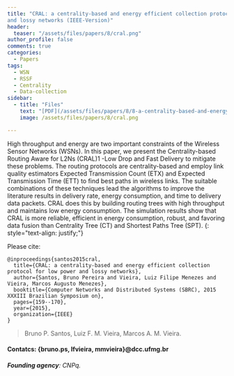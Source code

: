 ```yaml
---
title: "CRAL: a centrality-based and energy efficient collection protocol for low power
and lossy networks (IEEE-Version)"
header:
  teaser: "/assets/files/papers/8/cral.png"
author_profile: false
comments: true
categories:
  - Papers
tags:
  - WSN
  - RSSF
  - Centrality
  - Data-collection
sidebar:
  - title: "Files"
    text: "[PDF](/assets/files/papers/8/8-a-centrality-based-and-energy-efficient-collection-protocol-for-low-power-and-lossy-networks.pdf){: .btn .btn--success}{: target=\"_blank\"} [Talk PDF](/assets/files/papers/8/SBRC2015/apresentacao/apresentacao-sbrc.pptx){: .btn .btn--info}{: target=\"_blank\"}"
    image: /assets/files/papers/8/cral.png

---
```


High throughput and energy are two important constraints of the Wireless Sensor Networks (WSNs). In this paper, we present the Centrality-based Routing Aware for L2Ns (CRAL)1 -Low Drop and Fast Delivery to mitigate these problems. The routing protocols are centrality-based and employ link quality estimators Expected Transmission Count (ETX) and Expected Transmission Time (ETT) to find best paths in wireless links. The suitable combinations of these techniques lead the algorithms to improve the literature results in delivery rate, energy consumption, and time to delivery data packets. CRAL does this by building routing trees with high throughput and maintains low energy consumption. The simulation results show that CRAL is more reliable, efficient in energy consumption, robust, and favoring data fusion than Centrality Tree (CT) and Shortest Paths Tree (SPT).
{: style="text-align: justify;"}

Please cite:
```TeX
@inproceedings{santos2015cral,
  title={CRAL: a centrality-based and energy efficient collection protocol for low power and lossy networks},
  author={Santos, Bruno Pereira and Vieira, Luiz Filipe Menezes and Vieira, Marcos Augusto Menezes},
  booktitle={Computer Networks and Distributed Systems (SBRC), 2015 XXXIII Brazilian Symposium on},
  pages={159--170},
  year={2015},
  organization={IEEE}
}
```
> Bruno P. Santos, Luiz F. M. Vieira, Marcos A. M. Vieira.
#### Contatcs: {bruno.ps, lfvieira, mmvieira}@dcc.ufmg.br
###### **Founding agency**: CNPq.